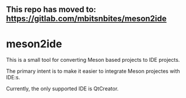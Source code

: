 ## This repo has moved to: https://gitlab.com/mbitsnbites/meson2ide

# meson2ide

This is a small tool for converting Meson based projects to IDE projects.

The primary intent is to make it easier to integrate Meson projectes with IDE:s.

Currently, the only supported IDE is QtCreator.

